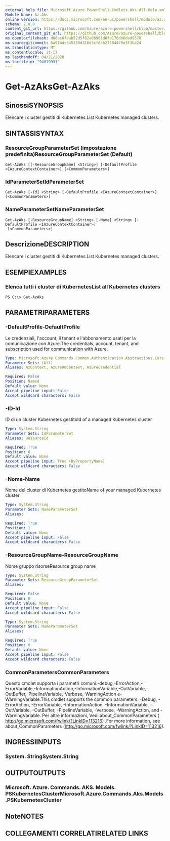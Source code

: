 ```yaml
---
external help file: Microsoft.Azure.PowerShell.Cmdlets.Aks.dll-Help.xml
Module Name: Az.Aks
online version: https://docs.microsoft.com/en-us/powershell/module/az.aks/get-azaks
schema: 2.0.0
content_git_url: https://github.com/Azure/azure-powershell/blob/master/src/Aks/Aks/help/Get-AzAks.md
original_content_git_url: https://github.com/Azure/azure-powershell/blob/master/src/Aks/Aks/help/Get-AzAks.md
ms.openlocfilehash: d88ac0feab52d5f62a06981d8fa178db6dad9578
ms.sourcegitcommit: 6a91b4c545350d316d3cf8c62f384478e3f3ba24
ms.translationtype: MT
ms.contentlocale: it-IT
ms.lasthandoff: 04/21/2020
ms.locfileid: "94019931"
---
```

# <span data-ttu-id="f9fb5-101">Get-AzAks</span><span class="sxs-lookup"><span data-stu-id="f9fb5-101">Get-AzAks</span></span>

## <span data-ttu-id="f9fb5-102">Sinossi</span><span class="sxs-lookup"><span data-stu-id="f9fb5-102">SYNOPSIS</span></span>
<span data-ttu-id="f9fb5-103">Elencare i cluster gestiti di Kubernetes.</span><span class="sxs-lookup"><span data-stu-id="f9fb5-103">List Kubernetes managed clusters.</span></span>

## <span data-ttu-id="f9fb5-104">SINTASSI</span><span class="sxs-lookup"><span data-stu-id="f9fb5-104">SYNTAX</span></span>

### <span data-ttu-id="f9fb5-105">ResourceGroupParameterSet (impostazione predefinita)</span><span class="sxs-lookup"><span data-stu-id="f9fb5-105">ResourceGroupParameterSet (Default)</span></span>
```
Get-AzAks [[-ResourceGroupName] <String>] [-DefaultProfile <IAzureContextContainer>] [<CommonParameters>]
```

### <span data-ttu-id="f9fb5-106">IdParameterSet</span><span class="sxs-lookup"><span data-stu-id="f9fb5-106">IdParameterSet</span></span>
```
Get-AzAks [-Id] <String> [-DefaultProfile <IAzureContextContainer>] [<CommonParameters>]
```

### <span data-ttu-id="f9fb5-107">NameParameterSet</span><span class="sxs-lookup"><span data-stu-id="f9fb5-107">NameParameterSet</span></span>
```
Get-AzAks [-ResourceGroupName] <String> [-Name] <String> [-DefaultProfile <IAzureContextContainer>]
 [<CommonParameters>]
```

## <span data-ttu-id="f9fb5-108">Descrizione</span><span class="sxs-lookup"><span data-stu-id="f9fb5-108">DESCRIPTION</span></span>
<span data-ttu-id="f9fb5-109">Elencare i cluster gestiti di Kubernetes.</span><span class="sxs-lookup"><span data-stu-id="f9fb5-109">List Kubernetes managed clusters.</span></span>

## <span data-ttu-id="f9fb5-110">ESEMPI</span><span class="sxs-lookup"><span data-stu-id="f9fb5-110">EXAMPLES</span></span>

### <span data-ttu-id="f9fb5-111">Elenca tutti i cluster di Kubernetes</span><span class="sxs-lookup"><span data-stu-id="f9fb5-111">List all Kubernetes clusters</span></span>
```
PS C:\> Get-AzAks
```

## <span data-ttu-id="f9fb5-112">PARAMETRI</span><span class="sxs-lookup"><span data-stu-id="f9fb5-112">PARAMETERS</span></span>

### <span data-ttu-id="f9fb5-113">-DefaultProfile</span><span class="sxs-lookup"><span data-stu-id="f9fb5-113">-DefaultProfile</span></span>
<span data-ttu-id="f9fb5-114">Le credenziali, l'account, il tenant e l'abbonamento usati per la comunicazione con Azure.</span><span class="sxs-lookup"><span data-stu-id="f9fb5-114">The credentials, account, tenant, and subscription used for communication with Azure.</span></span>

```yaml
Type: Microsoft.Azure.Commands.Common.Authentication.Abstractions.Core.IAzureContextContainer
Parameter Sets: (All)
Aliases: AzContext, AzureRmContext, AzureCredential

Required: False
Position: Named
Default value: None
Accept pipeline input: False
Accept wildcard characters: False
```

### <span data-ttu-id="f9fb5-115">-ID</span><span class="sxs-lookup"><span data-stu-id="f9fb5-115">-Id</span></span>
<span data-ttu-id="f9fb5-116">ID di un cluster Kubernetes gestito</span><span class="sxs-lookup"><span data-stu-id="f9fb5-116">Id of a managed Kubernetes cluster</span></span>

```yaml
Type: System.String
Parameter Sets: IdParameterSet
Aliases: ResourceId

Required: True
Position: 0
Default value: None
Accept pipeline input: True (ByPropertyName)
Accept wildcard characters: False
```

### <span data-ttu-id="f9fb5-117">-Nome</span><span class="sxs-lookup"><span data-stu-id="f9fb5-117">-Name</span></span>
<span data-ttu-id="f9fb5-118">Nome del cluster di Kubernetes gestito</span><span class="sxs-lookup"><span data-stu-id="f9fb5-118">Name of your managed Kubernetes cluster</span></span>

```yaml
Type: System.String
Parameter Sets: NameParameterSet
Aliases:

Required: True
Position: 1
Default value: None
Accept pipeline input: False
Accept wildcard characters: False
```

### <span data-ttu-id="f9fb5-119">-ResourceGroupName</span><span class="sxs-lookup"><span data-stu-id="f9fb5-119">-ResourceGroupName</span></span>
<span data-ttu-id="f9fb5-120">Nome gruppo risorse</span><span class="sxs-lookup"><span data-stu-id="f9fb5-120">Resource group name</span></span>

```yaml
Type: System.String
Parameter Sets: ResourceGroupParameterSet
Aliases:

Required: False
Position: 0
Default value: None
Accept pipeline input: False
Accept wildcard characters: False
```

```yaml
Type: System.String
Parameter Sets: NameParameterSet
Aliases:

Required: True
Position: 0
Default value: None
Accept pipeline input: False
Accept wildcard characters: False
```

### <span data-ttu-id="f9fb5-121">CommonParameters</span><span class="sxs-lookup"><span data-stu-id="f9fb5-121">CommonParameters</span></span>
<span data-ttu-id="f9fb5-122">Questo cmdlet supporta i parametri comuni:-debug,-ErrorAction,-ErrorVariable,-InformationAction,-InformationVariable,-OutVariable,-OutBuffer,-PipelineVariable,-Verbose,-WarningAction e-WarningVariable.</span><span class="sxs-lookup"><span data-stu-id="f9fb5-122">This cmdlet supports the common parameters: -Debug, -ErrorAction, -ErrorVariable, -InformationAction, -InformationVariable, -OutVariable, -OutBuffer, -PipelineVariable, -Verbose, -WarningAction, and -WarningVariable.</span></span> <span data-ttu-id="f9fb5-123">Per altre informazioni, Vedi about_CommonParameters ( http://go.microsoft.com/fwlink/?LinkID=113216) .</span><span class="sxs-lookup"><span data-stu-id="f9fb5-123">For more information, see about_CommonParameters (http://go.microsoft.com/fwlink/?LinkID=113216).</span></span>

## <span data-ttu-id="f9fb5-124">INGRESSI</span><span class="sxs-lookup"><span data-stu-id="f9fb5-124">INPUTS</span></span>

### <span data-ttu-id="f9fb5-125">System. String</span><span class="sxs-lookup"><span data-stu-id="f9fb5-125">System.String</span></span>

## <span data-ttu-id="f9fb5-126">OUTPUT</span><span class="sxs-lookup"><span data-stu-id="f9fb5-126">OUTPUTS</span></span>

### <span data-ttu-id="f9fb5-127">Microsoft. Azure. Commands. AKS. Models. PSKubernetesCluster</span><span class="sxs-lookup"><span data-stu-id="f9fb5-127">Microsoft.Azure.Commands.Aks.Models.PSKubernetesCluster</span></span>

## <span data-ttu-id="f9fb5-128">Note</span><span class="sxs-lookup"><span data-stu-id="f9fb5-128">NOTES</span></span>

## <span data-ttu-id="f9fb5-129">COLLEGAMENTI CORRELATI</span><span class="sxs-lookup"><span data-stu-id="f9fb5-129">RELATED LINKS</span></span>
